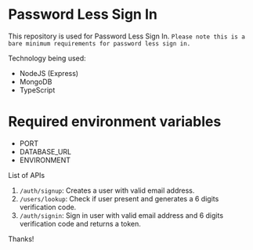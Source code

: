 # Password Less Sign In

This repository is used for Password Less Sign In. `Please note this is a bare minimum requirements for password less sign in.`

Technology being used:

- NodeJS (Express)
- MongoDB
- TypeScript

# Required environment variables

- PORT
- DATABASE_URL
- ENVIRONMENT

List of APIs

1. `/auth/signup`: Creates a user with valid email address.
2. `/users/lookup`: Check if user present and generates a 6 digits verification code.
3. `/auth/signin`: Sign in user with valid email address and 6 digits verification code and returns a token.

Thanks!
